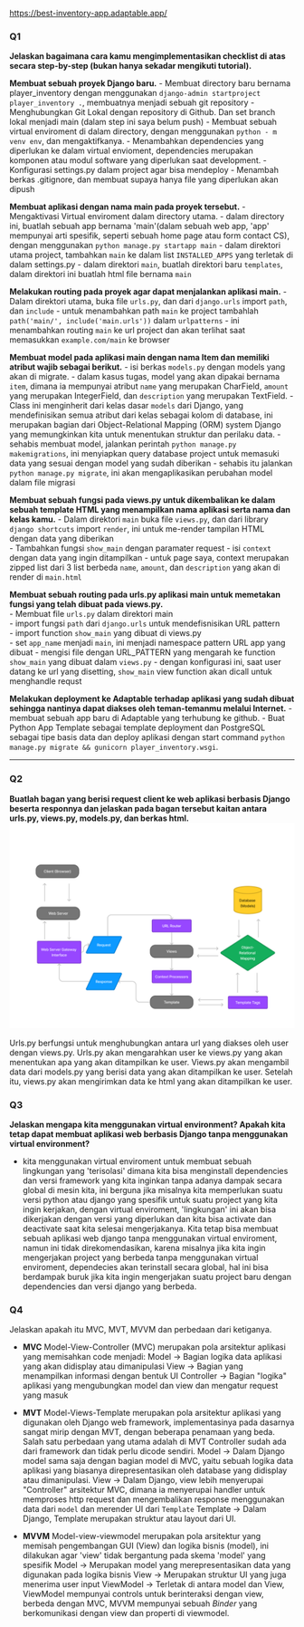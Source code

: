 https://best-inventory-app.adaptable.app/

### Q1
**Jelaskan bagaimana cara kamu mengimplementasikan checklist di atas secara step-by-step (bukan hanya sekadar mengikuti tutorial).**

**Membuat sebuah proyek Django baru.**
	- Membuat directory baru bernama player_inventory dengan menggunakan `django-admin startproject player_inventory .`, membuatnya menjadi sebuah git repository 
	-  Menghubungkan Git Lokal dengan repository di Github. Dan set branch lokal menjadi main (dalam step ini saya belum push)
	- Membuat sebuah virtual enviroment di dalam directory, dengan menggunakan `python - m venv env`, dan mengaktifkanya.
	- Menambahkan dependencies yang diperlukan ke dalam virtual envioment, dependencies merupakan komponen atau modul software yang diperlukan saat development.
	- Konfigurasi settings.py dalam project agar bisa mendeploy
	- Menambah berkas .gitignore, dan membuat supaya hanya file yang diperlukan akan dipush
	

**Membuat aplikasi dengan nama main pada proyek tersebut.**
	- Mengaktivasi Virtual enviroment dalam directory utama.
	- dalam directory ini, buatlah sebuah app bernama 'main'(dalam sebuah web app, 'app' mempunyai arti spesifik, seperti sebuah home page atau form contact CS), dengan menggunakan `python manage.py startapp main`
	- dalam direktori utama project, tambahkan `main` ke dalam list `INSTALLED_APPS`
	   yang terletak di dalam settings.py
	- dalam direktori `main`, buatlah direktori baru `templates`, dalam direktori ini buatlah html file bernama `main`
	   
**Melakukan routing pada proyek agar dapat menjalankan aplikasi main.**
	- Dalam direktori utama, buka file `urls.py`, dan dari `django.urls` import `path`, dan `include`
	- untuk menambahkan path `main` ke project tambahlah `path('main/', include('main.urls'))` dalam `urlpatterns`
	- ini menambahkan routing `main` ke url project dan akan terlihat saat memasukkan `example.com/main` ke browser


**Membuat model pada aplikasi main dengan nama Item dan memiliki atribut wajib sebagai berikut.**
	- isi berkas `models.py` dengan models yang akan di migrate. 
	- dalam kasus tugas, model yang akan dipakai bernama `item`, dimana ia mempunyai atribut `name` yang merupakan CharField, `amount` yang merupakan IntegerField, dan `description` yang merupakan TextField.
	- Class ini menginherit dari kelas dasar `models` dari Django, yang mendefinisikan semua atribut dari kelas sebagai kolom di database, ini merupakan bagian dari Object-Relational Mapping (ORM) system Django yang memungkinkan kita untuk menentukan struktur dan perilaku data.
	- sehabis membuat model, jalankan perintah `python manage.py makemigrations`, ini menyiapkan query database project untuk memasuki data yang sesuai dengan model yang sudah diberikan
	- sehabis itu jalankan `python manage.py migrate`, ini akan mengaplikasikan perubahan model dalam file migrasi


**Membuat sebuah fungsi pada views.py untuk dikembalikan ke dalam sebuah template HTML yang menampilkan nama aplikasi serta nama dan kelas kamu.**
	- Dalam direktori `main` buka file `views.py`, dan dari library `django shortcuts` import `render`, ini untuk me-render tampilan HTML dengan data yang diberikan <br>
	- Tambahkan fungsi `show_main` dengan paramater request
	- isi `context` dengan data yang ingin ditampilkan
	- untuk page saya, context merupakan zipped list dari 3 list berbeda `name`, `amount`, dan `description` yang akan di render di `main.html`

**Membuat sebuah routing pada urls.py aplikasi main untuk memetakan fungsi yang telah dibuat pada views.py.** <br>
	- Membuat file `urls.py` dalam direktori main <br>
	- import fungsi `path` dari `django.urls` untuk mendefisnisikan URL pattern <br>
	- import function `show_main` yang dibuat di views.py <br>
	- set `app_name` menjadi `main`, ini menjadi namespace pattern URL app yang dibuat
	- mengisi file dengan URL_PATTERN yang mengarah ke function `show_main` yang dibuat  dalam `views.py` 
	- dengan konfigurasi ini, saat user datang ke url yang disetting, `show_main` view function akan dicall untuk menghandle requst 


**Melakukan deployment ke Adaptable terhadap aplikasi yang sudah dibuat sehingga nantinya dapat diakses oleh teman-temanmu melalui Internet.**
	- membuat sebuah app baru di Adaptable yang terhubung ke github.
	- Buat Python App Template sebagai template deployment dan PostgreSQL sebagai tipe basis data dan deploy aplikasi dengan start command `python manage.py migrate && gunicorn player_inventory.wsgi`. 


---

### Q2
**Buatlah bagan yang berisi request client ke web aplikasi berbasis Django beserta responnya dan jelaskan pada bagan tersebut kaitan antara urls.py, views.py, models.py, dan berkas html.**
![Database Image](ReadmeImg/Database.png)

Urls.py berfungsi untuk menghubungkan antara url yang diakses oleh user dengan views.py. 
Urls.py akan mengarahkan user ke views.py yang akan menentukan apa yang akan ditampilkan ke user. 
Views.py akan mengambil data dari models.py yang berisi data yang akan ditampilkan ke user. 
Setelah itu, views.py akan mengirimkan data ke html yang akan ditampilkan ke user.


### Q3
**Jelaskan mengapa kita menggunakan virtual environment? Apakah kita tetap dapat membuat aplikasi web berbasis Django tanpa menggunakan virtual environment?**
    
- kita menggunakan virtual enviroment untuk membuat sebuah lingkungan yang 'terisolasi' dimana kita bisa menginstall dependencies dan versi framework yang kita inginkan tanpa adanya dampak secara global di mesin kita, ini berguna jika misalnya kita memperlukan suatu versi python atau django yang spesifik untuk suatu project yang kita ingin kerjakan, dengan virtual enviroment, 'lingkungan' ini akan bisa dikerjakan dengan versi yang diperlukan dan kita bisa activate dan deactivate saat kita selesai mengerjakanya. Kita tetap bisa membuat sebuah aplikasi web django tanpa menggunakan virtual enviroment, namun ini tidak direkomendasikan, karena misalnya jika kita ingin mengerjakan project yang berbeda tanpa menggunakan virtual enviroment, dependecies akan terinstall secara global, hal ini bisa berdampak buruk jika kita ingin mengerjakan suatu project baru dengan dependencies dan versi django yang berbeda.

### Q4
Jelaskan apakah itu MVC, MVT, MVVM dan perbedaan dari ketiganya.

- **MVC**
    Model-View-Controller (MVC) merupakan pola arsitektur aplikasi yang memisahkan code menjadi:
        Model -> Bagian logika data aplikasi yang akan didisplay atau dimanipulasi 
        View -> Bagian yang menampilkan informasi dengan bentuk UI
        Controller -> Bagian "logika" aplikasi yang mengubungkan model dan view 
        dan mengatur request yang masuk
        
- **MVT**
    Model-Views-Template merupakan pola arsitektur aplikasi yang digunakan oleh Django web framework, implementasinya pada dasarnya sangat mirip dengan MVT, dengan beberapa penamaan yang beda. Salah satu perbedaan yang utama adalah di MVT Controller sudah ada dari framework dan tidak perlu dicode sendiri.
        Model -> Dalam Django model sama saja dengan bagian model di MVC, yaitu sebuah logika data aplikasi yang biasanya direpresentasikan oleh database yang didisplay atau dimanipulasi.
        View -> Dalam Django, view lebih menyerupai "Controller" arsitektur MVC, dimana ia menyerupai handler untuk memproses http request dan mengembalikan response menggunakan data dari `model` dan merender UI dari `Template`
        Template -> Dalam Django, Template merupakan struktur atau layout dari UI.

- **MVVM**
    Model-view-viewmodel merupakan pola arsitektur yang memisah pengembangan GUI (View) dan logika bisnis (model), ini dilakukan agar 'view' tidak bergantung pada skema 'model' yang spesifik
        Model -> Merupakan model yang merepresentasikan data yang digunakan pada logika bisnis
        View -> Merupakan struktur UI yang juga menerima user input
            ViewModel -> Terletak di antara model dan View, ViewModel mempunyai controls untuk berinteraksi dengan view, berbeda dengan MVC, MVVM mempunyai sebuah *Binder* yang berkomunikasi dengan view dan properti di viewmodel.
